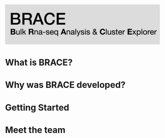 ![LOGO](../Assets/about_logo.png)
# What is BRACE?

# Why was BRACE developed?

# Getting Started

# Meet the team